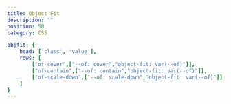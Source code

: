 ```yaml
---
title: Object Fit
description: ""
position: 50
category: CSS

objfit: {
    head: ['class', 'value'],
    rows: [
        ["of-cover",["--of: cover","object-fit: var(--of)"]],
        ["of-contain",["--of: contain","object-fit: var(--of)"]],
        ["of-scale-down",["--of: scale-down","object-fit: var(--of)"]],
    ]
}
---
```


<c-table pn="objfit"></c-table>